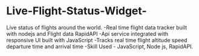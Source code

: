 # Live-Flight-Status-Widget-
Live status of flights around the world.
-Real time flight data tracker built with nodejs and Flight data RapidAPI
-Api service integrated with responsive UI built with JavaScript
-Tracks real time flight altitude speed departure time and arrival time
-Skill Used - JavaScript, Node js, RapidAPI.
